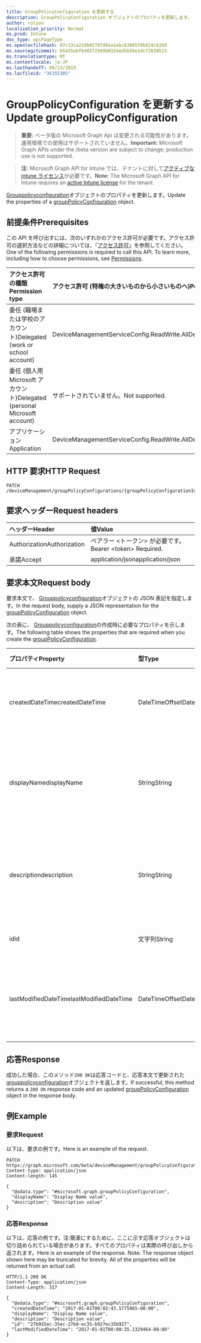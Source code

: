 ```yaml
---
title: GroupPolicyConfiguration を更新する
description: GroupPolicyConfiguration オブジェクトのプロパティを更新します。
author: rolyon
localization_priority: Normal
ms.prod: Intune
doc_type: apiPageType
ms.openlocfilehash: 07c13ca22db02707d9aa1ebc63085f0b824cb2b8
ms.sourcegitcommit: b5425ebf648572569b032ded5b56e1dcf3830515
ms.translationtype: MT
ms.contentlocale: ja-JP
ms.lasthandoff: 08/13/2019
ms.locfileid: "36355305"
---
```

# <a name="update-grouppolicyconfiguration"></a><span data-ttu-id="a6c8b-103">GroupPolicyConfiguration を更新する</span><span class="sxs-lookup"><span data-stu-id="a6c8b-103">Update groupPolicyConfiguration</span></span>

> <span data-ttu-id="a6c8b-104">**重要:** ベータ版の Microsoft Graph Api は変更される可能性があります。運用環境での使用はサポートされていません。</span><span class="sxs-lookup"><span data-stu-id="a6c8b-104">**Important:** Microsoft Graph APIs under the /beta version are subject to change; production use is not supported.</span></span>

> <span data-ttu-id="a6c8b-105">**注:** Microsoft Graph API for Intune では、テナントに対して[アクティブな intune ライセンス](https://go.microsoft.com/fwlink/?linkid=839381)が必要です。</span><span class="sxs-lookup"><span data-stu-id="a6c8b-105">**Note:** The Microsoft Graph API for Intune requires an [active Intune license](https://go.microsoft.com/fwlink/?linkid=839381) for the tenant.</span></span>

<span data-ttu-id="a6c8b-106">[Grouppolicyconfiguration](../resources/intune-grouppolicy-grouppolicyconfiguration.md)オブジェクトのプロパティを更新します。</span><span class="sxs-lookup"><span data-stu-id="a6c8b-106">Update the properties of a [groupPolicyConfiguration](../resources/intune-grouppolicy-grouppolicyconfiguration.md) object.</span></span>

## <a name="prerequisites"></a><span data-ttu-id="a6c8b-107">前提条件</span><span class="sxs-lookup"><span data-stu-id="a6c8b-107">Prerequisites</span></span>
<span data-ttu-id="a6c8b-p101">この API を呼び出すには、次のいずれかのアクセス許可が必要です。アクセス許可の選択方法などの詳細については、「[アクセス許可](/graph/permissions-reference)」を参照してください。</span><span class="sxs-lookup"><span data-stu-id="a6c8b-p101">One of the following permissions is required to call this API. To learn more, including how to choose permissions, see [Permissions](/graph/permissions-reference).</span></span>

|<span data-ttu-id="a6c8b-110">アクセス許可の種類</span><span class="sxs-lookup"><span data-stu-id="a6c8b-110">Permission type</span></span>|<span data-ttu-id="a6c8b-111">アクセス許可 (特権の大きいものから小さいものへ)</span><span class="sxs-lookup"><span data-stu-id="a6c8b-111">Permissions (from most to least privileged)</span></span>|
|:---|:---|
|<span data-ttu-id="a6c8b-112">委任 (職場または学校のアカウント)</span><span class="sxs-lookup"><span data-stu-id="a6c8b-112">Delegated (work or school account)</span></span>|<span data-ttu-id="a6c8b-113">DeviceManagementServiceConfig.ReadWrite.All</span><span class="sxs-lookup"><span data-stu-id="a6c8b-113">DeviceManagementServiceConfig.ReadWrite.All</span></span>|
|<span data-ttu-id="a6c8b-114">委任 (個人用 Microsoft アカウント)</span><span class="sxs-lookup"><span data-stu-id="a6c8b-114">Delegated (personal Microsoft account)</span></span>|<span data-ttu-id="a6c8b-115">サポートされていません。</span><span class="sxs-lookup"><span data-stu-id="a6c8b-115">Not supported.</span></span>|
|<span data-ttu-id="a6c8b-116">アプリケーション</span><span class="sxs-lookup"><span data-stu-id="a6c8b-116">Application</span></span>|<span data-ttu-id="a6c8b-117">DeviceManagementServiceConfig.ReadWrite.All</span><span class="sxs-lookup"><span data-stu-id="a6c8b-117">DeviceManagementServiceConfig.ReadWrite.All</span></span>|

## <a name="http-request"></a><span data-ttu-id="a6c8b-118">HTTP 要求</span><span class="sxs-lookup"><span data-stu-id="a6c8b-118">HTTP Request</span></span>
<!-- {
  "blockType": "ignored"
}
-->
``` http
PATCH /deviceManagement/groupPolicyConfigurations/{groupPolicyConfigurationId}
```

## <a name="request-headers"></a><span data-ttu-id="a6c8b-119">要求ヘッダー</span><span class="sxs-lookup"><span data-stu-id="a6c8b-119">Request headers</span></span>
|<span data-ttu-id="a6c8b-120">ヘッダー</span><span class="sxs-lookup"><span data-stu-id="a6c8b-120">Header</span></span>|<span data-ttu-id="a6c8b-121">値</span><span class="sxs-lookup"><span data-stu-id="a6c8b-121">Value</span></span>|
|:---|:---|
|<span data-ttu-id="a6c8b-122">Authorization</span><span class="sxs-lookup"><span data-stu-id="a6c8b-122">Authorization</span></span>|<span data-ttu-id="a6c8b-123">ベアラー &lt;トークン&gt; が必要です。</span><span class="sxs-lookup"><span data-stu-id="a6c8b-123">Bearer &lt;token&gt; Required.</span></span>|
|<span data-ttu-id="a6c8b-124">承諾</span><span class="sxs-lookup"><span data-stu-id="a6c8b-124">Accept</span></span>|<span data-ttu-id="a6c8b-125">application/json</span><span class="sxs-lookup"><span data-stu-id="a6c8b-125">application/json</span></span>|

## <a name="request-body"></a><span data-ttu-id="a6c8b-126">要求本文</span><span class="sxs-lookup"><span data-stu-id="a6c8b-126">Request body</span></span>
<span data-ttu-id="a6c8b-127">要求本文で、 [Grouppolicyconfiguration](../resources/intune-grouppolicy-grouppolicyconfiguration.md)オブジェクトの JSON 表記を指定します。</span><span class="sxs-lookup"><span data-stu-id="a6c8b-127">In the request body, supply a JSON representation for the [groupPolicyConfiguration](../resources/intune-grouppolicy-grouppolicyconfiguration.md) object.</span></span>

<span data-ttu-id="a6c8b-128">次の表に、 [Grouppolicyconfiguration](../resources/intune-grouppolicy-grouppolicyconfiguration.md)の作成時に必要なプロパティを示します。</span><span class="sxs-lookup"><span data-stu-id="a6c8b-128">The following table shows the properties that are required when you create the [groupPolicyConfiguration](../resources/intune-grouppolicy-grouppolicyconfiguration.md).</span></span>

|<span data-ttu-id="a6c8b-129">プロパティ</span><span class="sxs-lookup"><span data-stu-id="a6c8b-129">Property</span></span>|<span data-ttu-id="a6c8b-130">型</span><span class="sxs-lookup"><span data-stu-id="a6c8b-130">Type</span></span>|<span data-ttu-id="a6c8b-131">説明</span><span class="sxs-lookup"><span data-stu-id="a6c8b-131">Description</span></span>|
|:---|:---|:---|
|<span data-ttu-id="a6c8b-132">createdDateTime</span><span class="sxs-lookup"><span data-stu-id="a6c8b-132">createdDateTime</span></span>|<span data-ttu-id="a6c8b-133">DateTimeOffset</span><span class="sxs-lookup"><span data-stu-id="a6c8b-133">DateTimeOffset</span></span>|<span data-ttu-id="a6c8b-134">オブジェクトが作成された日付と時刻。</span><span class="sxs-lookup"><span data-stu-id="a6c8b-134">The date and time the object was created.</span></span>|
|<span data-ttu-id="a6c8b-135">displayName</span><span class="sxs-lookup"><span data-stu-id="a6c8b-135">displayName</span></span>|<span data-ttu-id="a6c8b-136">String</span><span class="sxs-lookup"><span data-stu-id="a6c8b-136">String</span></span>|<span data-ttu-id="a6c8b-137">ユーザーが指定した resource オブジェクトの名前。</span><span class="sxs-lookup"><span data-stu-id="a6c8b-137">User provided name for the resource object.</span></span>|
|<span data-ttu-id="a6c8b-138">description</span><span class="sxs-lookup"><span data-stu-id="a6c8b-138">description</span></span>|<span data-ttu-id="a6c8b-139">String</span><span class="sxs-lookup"><span data-stu-id="a6c8b-139">String</span></span>|<span data-ttu-id="a6c8b-140">ユーザーが指定した resource オブジェクトの説明。</span><span class="sxs-lookup"><span data-stu-id="a6c8b-140">User provided description for the resource object.</span></span>|
|<span data-ttu-id="a6c8b-141">id</span><span class="sxs-lookup"><span data-stu-id="a6c8b-141">id</span></span>|<span data-ttu-id="a6c8b-142">文字列</span><span class="sxs-lookup"><span data-stu-id="a6c8b-142">String</span></span>|<span data-ttu-id="a6c8b-143">エンティティのキー。</span><span class="sxs-lookup"><span data-stu-id="a6c8b-143">Key of the entity.</span></span>|
|<span data-ttu-id="a6c8b-144">lastModifiedDateTime</span><span class="sxs-lookup"><span data-stu-id="a6c8b-144">lastModifiedDateTime</span></span>|<span data-ttu-id="a6c8b-145">DateTimeOffset</span><span class="sxs-lookup"><span data-stu-id="a6c8b-145">DateTimeOffset</span></span>|<span data-ttu-id="a6c8b-146">エンティティが最後に変更された日付と時刻。</span><span class="sxs-lookup"><span data-stu-id="a6c8b-146">The date and time the entity was last modified.</span></span>|



## <a name="response"></a><span data-ttu-id="a6c8b-147">応答</span><span class="sxs-lookup"><span data-stu-id="a6c8b-147">Response</span></span>
<span data-ttu-id="a6c8b-148">成功した場合、このメソッド`200 OK`は応答コードと、応答本文で更新された[grouppolicyconfiguration](../resources/intune-grouppolicy-grouppolicyconfiguration.md)オブジェクトを返します。</span><span class="sxs-lookup"><span data-stu-id="a6c8b-148">If successful, this method returns a `200 OK` response code and an updated [groupPolicyConfiguration](../resources/intune-grouppolicy-grouppolicyconfiguration.md) object in the response body.</span></span>

## <a name="example"></a><span data-ttu-id="a6c8b-149">例</span><span class="sxs-lookup"><span data-stu-id="a6c8b-149">Example</span></span>

### <a name="request"></a><span data-ttu-id="a6c8b-150">要求</span><span class="sxs-lookup"><span data-stu-id="a6c8b-150">Request</span></span>
<span data-ttu-id="a6c8b-151">以下は、要求の例です。</span><span class="sxs-lookup"><span data-stu-id="a6c8b-151">Here is an example of the request.</span></span>
``` http
PATCH https://graph.microsoft.com/beta/deviceManagement/groupPolicyConfigurations/{groupPolicyConfigurationId}
Content-type: application/json
Content-length: 145

{
  "@odata.type": "#microsoft.graph.groupPolicyConfiguration",
  "displayName": "Display Name value",
  "description": "Description value"
}
```

### <a name="response"></a><span data-ttu-id="a6c8b-152">応答</span><span class="sxs-lookup"><span data-stu-id="a6c8b-152">Response</span></span>
<span data-ttu-id="a6c8b-p102">以下は、応答の例です。注:簡潔にするために、ここに示す応答オブジェクトは切り詰められている場合があります。すべてのプロパティは実際の呼び出しから返されます。</span><span class="sxs-lookup"><span data-stu-id="a6c8b-p102">Here is an example of the response. Note: The response object shown here may be truncated for brevity. All of the properties will be returned from an actual call.</span></span>
``` http
HTTP/1.1 200 OK
Content-Type: application/json
Content-Length: 317

{
  "@odata.type": "#microsoft.graph.groupPolicyConfiguration",
  "createdDateTime": "2017-01-01T00:02:43.5775965-08:00",
  "displayName": "Display Name value",
  "description": "Description value",
  "id": "27b935ec-35ec-27b9-ec35-b927ec35b927",
  "lastModifiedDateTime": "2017-01-01T00:00:35.1329464-08:00"
}
```






